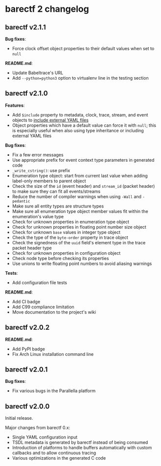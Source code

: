 # barectf 2 changelog

## barectf v2.1.1

**Bug fixes**:

  * Force clock offset object properties to their default values when
    set to `null`

**README.md**:

  * Update Babeltrace's URL
  * Add `--python=python3` option to virtualenv line in the
    testing section


## barectf v2.1.0

**Features**:

  * Add `$include` property to metadata, clock, trace, stream, and
    event objects to [include external YAML files](https://github.com/efficios/barectf/wiki/Including-external-YAML-files)
  * Object properties which have a default value can force it
    with `null`; this is especially useful when also using type
    inheritance or including external YAML files

**Bug fixes**:

  * Fix a few error messages
  * Use appropriate prefix for event context type parameters in
    generated code
  * `_write_cstring()`: use prefix
  * Enumeration type object: start from current last value when
    adding label-only members to parent object
  * Check the size of the `id` (event header) and `stream_id`
    (packet header) to make sure they can fit all events/streams
  * Reduce the number of compiler warnings when using `-Wall` and
    `-pedantic`
  * Make sure all entity types are structure types
  * Make sure all enumeration type object member values fit within
    the enumeration's value type
  * Check for unknown properties in enumeration type object
  * Check for unknown properties in floating point number size object
  * Check for unknown `base` values in integer type object
  * Check the type of the `byte-order` property in trace object
  * Check the signedness of the `uuid` field's element type in the
    trace packet header type
  * Check for unknown properties in configuration object
  * Check node type before checking its properties
  * Use unions to write floating point numbers to avoid aliasing warnings

**Tests**:

  * Add configuration file tests

**README.md**:

  * Add CI badge
  * Add C99 compliance limitation
  * Move documentation to the project's wiki


## barectf v2.0.2

**README.md**:

  * Add PyPI badge
  * Fix Arch Linux installation command line


## barectf v2.0.1

**Bug fixes**:

  * Fix various bugs in the Parallella platform


## barectf v2.0.0

Initial release.

Major changes from barectf 0.x:

  * Single YAML configuration input
  * TSDL metadata is generated by barectf instead of being consumed
  * Introduction of platforms to handle buffers automatically with
    custom callbacks and to allow continuous tracing
  * Various optimizations in the generated C code
